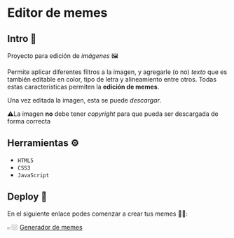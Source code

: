 # Editor de memes
## Intro 📌
Proyecto para edición de *imágenes* 🖼️

Permite aplicar diferentes filtros a la imagen, y agregarle (o no) *texto* que es también editable en color, tipo de letra y alineamiento entre otros. Todas estas características permiten la **edición de memes**.

Una vez editada la imagen, esta se puede *descargar*.

⚠️La imagen **no** debe tener *copyright* para que pueda ser descargada de forma correcta 
## Herramientas ⚙️
- `HTML5`
- `CSS3`
- `JavaScript`
## Deploy 🚀
En el siguiente enlace podes comenzar a crear tus memes 🙌🏼:

👉🏼 [Generador de memes](https://sami1793.github.io/editor-memes/)
